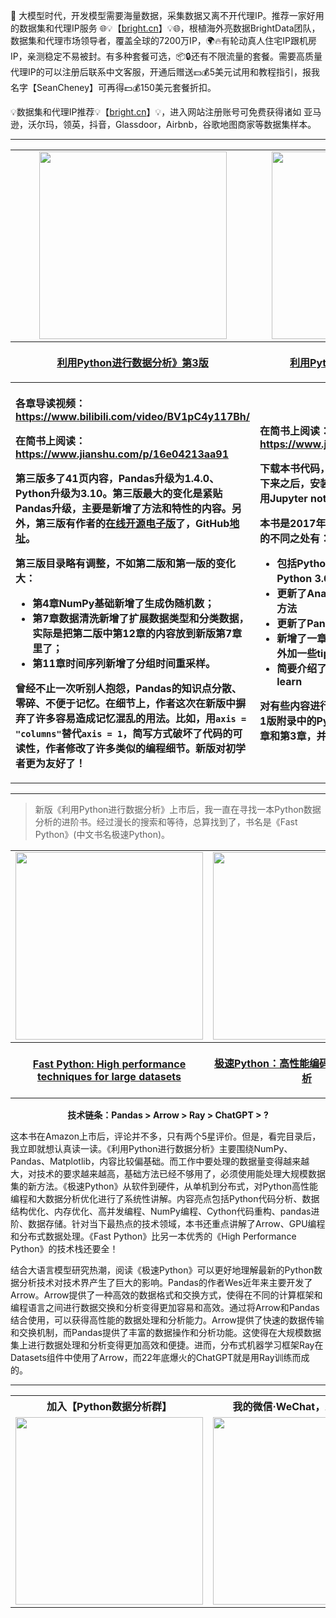 🌟 大模型时代，开发模型需要海量数据，采集数据又离不开代理IP。推荐一家好用的数据集和代理IP服务 🌐💡【[bright.cn](https://get.brightdata.com/bigdataresource)】💡🌐，根植海外亮数据BrightData团队，数据集和代理市场领导者，覆盖全球的7200万IP，🌍🔥有轮动真人住宅IP跟机房IP，亲测稳定不易被封。有多种套餐可选，📦🔒还有不限流量的套餐。需要高质量代理IP的可以注册后联系中文客服，开通后赠送💵💰5美元试用和教程指引，报我名字【SeanCheney】可再得💵💰150美元套餐折扣。

💡数据集和代理IP推荐💡【[bright.cn](https://get.brightdata.com/bigdataresource)】💡，进入网站注册账号可免费获得诸如 亚马逊，沃尔玛，领英，抖音，Glassdoor，Airbnb，谷歌地图商家等数据集样本。


***

<div>
<table style="width:100%">
    <tr>
        <td align=center>
            <a href="https://u.jd.com/W8xSkzl">
                <img src="https://p.ipic.vip/48zva4.png" height="300px">
            </a>
        </td>
        <td align=center>
            <a href="https://item.jd.com/12398725.html">
                <img src="http://upload-images.jianshu.io/upload_images/7178691-0d965cf51eb5af9e.png?imageMogr2/auto-orient/strip|imageView2/2/w/1240" height="300px">
            </a>
        </td>
    </tr> 
    <tr align=center>
        <th>
            <a href="https://u.jd.com/W8xSkzl">
                <p>利用Python进行数据分析》第3版</p>         
            </a>
        </th>
        <th>
            <a href="https://item.jd.com/12398725.html">
                <p>利用Python进行数据分析》第2版</p>         
            </a>
        </th>
    </tr>
    <tr>
        <th align=left>
            <p>各章导读视频：<a href="https://www.bilibili.com/video/BV1pC4y117Bh/">https://www.bilibili.com/video/BV1pC4y117Bh/</a></p>
            <p>在简书上阅读： <a href="https://www.jianshu.com/p/16e04213aa91">https://www.jianshu.com/p/16e04213aa91</a></p>
            第三版多了41页内容，Pandas升级为1.4.0、Python升级为3.10。第三版最大的变化是紧贴Pandas升级，主要是新增了方法和特性的内容。另外，第三版有作者的<a href="https://wesmckinney.com/book/">在线开源电子版</a>了，GitHub<a href="https://github.com/wesm/pydata-book">地址</a>。

第三版目录略有调整，不如第二版和第一版的变化大：
- 第4章NumPy基础新增了生成伪随机数；
- 第7章数据清洗新增了扩展数据类型和分类数据，实际是把第二版中第12章的内容放到新版第7章里了；
- 第11章时间序列新增了分组时间重采样。

曾经不止一次听别人抱怨，Pandas的知识点分散、零碎、不便于记忆。在细节上，作者这次在新版中摒弃了许多容易造成记忆混乱的用法。比如，用`axis = "columns"`替代`axis = 1`，简写方式破坏了代码的可读性，作者修改了许多类似的编程细节。新版对初学者更为友好了！
        </th>
        <th align=left>
            <p>在简书上阅读： <a href="https://www.jianshu.com/p/04d180d90a3f">https://www.jianshu.com/p/04d180d90a3f</a></p>
            
下载本书代码，GitHub<a href="https://github.com/wesm/pydata-book/tree/2nd-edition">地址</a>（建议把代码下载下来之后，安装好Anaconda，在目录文件夹中用Jupyter notebook打开）。

本书是2017年10月20号正式出版的，和第1版的不同之处有：

* 包括Python教程内的所有代码升级为Python 3.6（第1版使用的是Python 2.7）
* 更新了Anaconda和其它包的Python安装方法
* 更新了Pandas为2017最新版
* 新增了一章，关于更高级的Pandas工具，外加一些tips
* 简要介绍了使用StatsModels和scikit-learn

对有些内容进行了重新排版。最大的改变是把第1版附录中的Python教程，单列成了现在的第2章和第3章，并且进行了扩充。
        </th>
    </tr>
</table>
</div>

***

> 新版《利用Python进行数据分析》上市后，我一直在寻找一本Python数据分析的进阶书。经过漫长的搜索和等待，总算找到了，书名是《Fast Python》(中文书名极速Python)。

<div align=center>
<table style="width:100%">
    <tr>
        <td align=center>
            <a href="https://www.amazon.com/Fast-Python-performance-techniques-datasets-ebook/dp/B0C3N4H919">
                <img src="https://picx.zhimg.com/80/v2-82784ac9525f0d16c2dc561e1c7e934b_1440w.png" height="300px">
            </a>
        </td>
        <td align=center>
            <a href="https://item.jd.com/14121183.html">
                <img src="https://pic1.zhimg.com/80/v2-2833cf04fb676ef850eb56ff286526ff_1440w.png" height="300px">
            </a>
        </td>
    </tr> 
    <tr align=center>
        <th>
            <a href="https://www.amazon.com/Fast-Python-performance-techniques-datasets-ebook/dp/B0C3N4H919">
                <p>Fast Python: High performance techniques for large datasets</p>         
            </a>
        </th>
        <th>
            <a href="https://item.jd.com/14121183.html">
                <p>极速Python：高性能编码、计算与数据分析</p>         
            </a>
        </th>
    </tr>
</table>
</div>

<div align=center>
    <p><b>技术链条：Pandas > Arrow > Ray > ChatGPT > ?</b></p>
</div>

这本书在Amazon上市后，评论并不多，只有两个5星评价。但是，看完目录后，我立即就想认真读一读。《利用Python进行数据分析》主要围绕NumPy、Pandas、Matplotlib，内容比较偏基础。而工作中要处理的数据量变得越来越大，对技术的要求越来越高，基础方法已经不够用了，必须使用能处理大规模数据集的新方法。《极速Python》从软件到硬件，从单机到分布式，对Python高性能编程和大数据分析优化进行了系统性讲解。内容亮点包括Python代码分析、数据结构优化、内存优化、高并发编程、NumPy编程、Cython代码重构、pandas进阶、数据存储。针对当下最热点的技术领域，本书还重点讲解了Arrow、GPU编程和分布式数据处理。《Fast Python》比另一本优秀的《High Performance Python》的技术栈还要全！

结合大语言模型研究热潮，阅读《极速Python》可以更好地理解最新的Python数据分析技术对技术界产生了巨大的影响。Pandas的作者Wes近年来主要开发了Arrow。Arrow提供了一种高效的数据格式和交换方式，使得在不同的计算框架和编程语言之间进行数据交换和分析变得更加容易和高效。通过将Arrow和Pandas结合使用，可以获得高性能的数据处理和分析能力。Arrow提供了快速的数据传输和交换机制，而Pandas提供了丰富的数据操作和分析功能。这使得在大规模数据集上进行数据处理和分析变得更加高效和便捷。进而，分布式机器学习框架Ray在Datasets组件中使用了Arrow，而22年底爆火的ChatGPT就是用Ray训练而成的。

***

<div align=center>
<table style="width:100%">
    <tr align=center>
        <th>加入【Python数据分析群】</th>
        <th>我的微信·WeChat，欢迎沟通 ^_^</th>
    </tr>
    <tr>
        <td align=center>
            <img src="https://picx.zhimg.com/80/v2-af61aeb9263906e86367f7bb6333994a_1440w.png" height="300px">
        </td>
        <td align=center>
            <img src="https://picx.zhimg.com/80/v2-1bc464c93aaf40b2d6d6cfbed157e101_1440w.png" height="300px">
        </td>
    </tr> 
</table>
</div>
